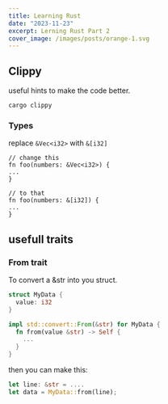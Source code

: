 ```yaml
---
title: Learning Rust
date: "2023-11-23"
excerpt: Lerning Rust Part 2
cover_image: /images/posts/orange-1.svg
---
```


## Clippy

useful hints to make the code better.

```
cargo clippy
```

### Types

replace `&Vec<i32>` with `&[i32]`

```
// change this
fn foo(numbers: &Vec<i32>) {
...
}

// to that
fn foo(numbers: &[i32]) {
...
}
```

## usefull traits

### From trait

To convert a &str into you struct.

```rust
struct MyData {
  value: i32
}

impl std::convert::From(&str) for MyData {
  fn from(value &str) -> Self {
    ...
  }
}
```

then you can make this:

```rust
let line: &str = ....
let data = MyData::from(line);

```

